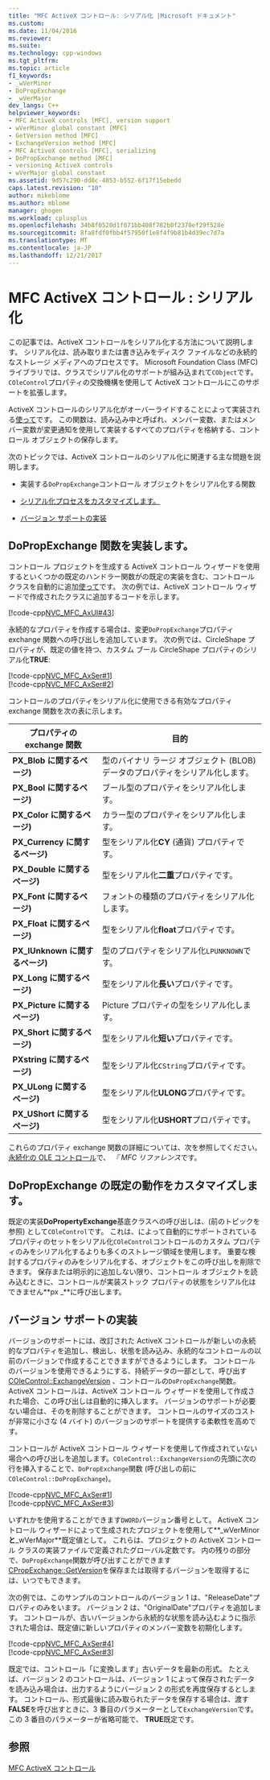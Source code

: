 ```yaml
---
title: "MFC ActiveX コントロール: シリアル化 |Microsoft ドキュメント"
ms.custom: 
ms.date: 11/04/2016
ms.reviewer: 
ms.suite: 
ms.technology: cpp-windows
ms.tgt_pltfrm: 
ms.topic: article
f1_keywords:
- _wVerMinor
- DoPropExchange
- _wVerMajor
dev_langs: C++
helpviewer_keywords:
- MFC ActiveX controls [MFC], version support
- wVerMinor global constant [MFC]
- GetVersion method [MFC]
- ExchangeVersion method [MFC]
- MFC ActiveX controls [MFC], serializing
- DoPropExchange method [MFC]
- versioning ActiveX controls
- wVerMajor global constant
ms.assetid: 9d57c290-dd8c-4853-b552-6f17f15ebedd
caps.latest.revision: "10"
author: mikeblome
ms.author: mblome
manager: ghogen
ms.workload: cplusplus
ms.openlocfilehash: 34b8f0520d1f071bb408f782b0f2370ef29f528e
ms.sourcegitcommit: 8fa8fdf0fbb4f57950f1e8f4f9b81b4d39ec7d7a
ms.translationtype: MT
ms.contentlocale: ja-JP
ms.lasthandoff: 12/21/2017
---
```

# <a name="mfc-activex-controls-serializing"></a>MFC ActiveX コントロール : シリアル化
この記事では、ActiveX コントロールをシリアル化する方法について説明します。 シリアル化は、読み取りまたは書き込みをディスク ファイルなどの永続的なストレージ メディアへのプロセスです。 Microsoft Foundation Class (MFC) ライブラリでは、クラスでシリアル化のサポートが組み込まれて`CObject`です。 `COleControl`プロパティの交換機構を使用して ActiveX コントロールにこのサポートを拡張します。  
  
 ActiveX コントロールのシリアル化がオーバーライドすることによって実装される[使って](../mfc/reference/colecontrol-class.md#dopropexchange)です。 この関数は、読み込み中と呼ばれ、メンバー変数、またはメンバー変数が変更通知を使用して実装するすべてのプロパティを格納する、コントロール オブジェクトの保存します。  
  
 次のトピックでは、ActiveX コントロールのシリアル化に関連する主な問題を説明します。  
  
-   実装する`DoPropExchange`コントロール オブジェクトをシリアル化する関数  
  
-   [シリアル化プロセスをカスタマイズします。](#_core_customizing_the_default_behavior_of_dopropexchange)  
  
-   [バージョン サポートの実装](#_core_implementing_version_support)  
  
##  <a name="_core_implementing_the_dopropexchange_function"></a>DoPropExchange 関数を実装します。  
 コントロール プロジェクトを生成する ActiveX コントロール ウィザードを使用するといくつかの既定のハンドラー関数がの既定の実装を含む、コントロール クラスを自動的に追加[使って](../mfc/reference/colecontrol-class.md#dopropexchange)です。 次の例では、ActiveX コントロール ウィザードで作成されたクラスに追加するコードを示します。  
  
 [!code-cpp[NVC_MFC_AxUI#43](../mfc/codesnippet/cpp/mfc-activex-controls-serializing_1.cpp)]  
  
 永続的なプロパティを作成する場合は、変更`DoPropExchange`プロパティ exchange 関数への呼び出しを追加しています。 次の例では、CircleShape プロパティが、既定の値を持つ、カスタム ブール CircleShape プロパティのシリアル化**TRUE**:  
  
 [!code-cpp[NVC_MFC_AxSer#1](../mfc/codesnippet/cpp/mfc-activex-controls-serializing_2.cpp)]  
[!code-cpp[NVC_MFC_AxSer#2](../mfc/codesnippet/cpp/mfc-activex-controls-serializing_3.cpp)]  
  
 コントロールのプロパティをシリアル化に使用できる有効なプロパティ exchange 関数を次の表に示します。  
  
|プロパティの exchange 関数|目的|  
|---------------------------------|-------------|  
|**PX_Blob に関するページ)**|型のバイナリ ラージ オブジェクト (BLOB) データのプロパティをシリアル化します。|  
|**PX_Bool に関するページ)**|ブール型のプロパティをシリアル化します。|  
|**PX_Color に関するページ)**|カラー型のプロパティをシリアル化します。|  
|**PX_Currency に関するページ)**|型をシリアル化**CY** (通貨) プロパティです。|  
|**PX_Double に関するページ)**|型をシリアル化**二重**プロパティです。|  
|**PX_Font に関するページ)**|フォントの種類のプロパティをシリアル化します。|  
|**PX_Float に関するページ)**|型をシリアル化**float**プロパティです。|  
|**PX_IUnknown に関するページ)**|型のプロパティをシリアル化`LPUNKNOWN`です。|  
|**PX_Long に関するページ)**|型をシリアル化**長い**プロパティです。|  
|**PX_Picture に関するページ)**|Picture プロパティの型をシリアル化します。|  
|**PX_Short に関するページ)**|型をシリアル化**短い**プロパティです。|  
|**PXstring に関するページ)**|型をシリアル化`CString`プロパティです。|  
|**PX_ULong に関するページ)**|型をシリアル化**ULONG**プロパティです。|  
|**PX_UShort に関するページ)**|型をシリアル化**USHORT**プロパティです。|  
  
 これらのプロパティ exchange 関数の詳細については、次を参照してください。[永続化の OLE コントロール](../mfc/reference/persistence-of-ole-controls.md)で、 *『 MFC リファレンス*です。  
  
##  <a name="_core_customizing_the_default_behavior_of_dopropexchange"></a>DoPropExchange の既定の動作をカスタマイズします。  
 既定の実装**DoPropertyExchange**基底クラスへの呼び出しは、(前のトピックを参照) として`COleControl`です。 これは、によって自動的にサポートされているプロパティのセットをシリアル化`COleControl`コントロールのカスタム プロパティのみをシリアル化するよりも多くのストレージ領域を使用します。 重要な検討するプロパティのみをシリアル化する、オブジェクトをこの呼び出しを削除できます。 保存または明示的に追加しない限り、コントロール オブジェクトを読み込むときに、コントロールが実装ストック プロパティの状態をシリアル化はできません**px _**に呼び出します。  
  
##  <a name="_core_implementing_version_support"></a>バージョン サポートの実装  
 バージョンのサポートには、改訂された ActiveX コントロールが新しいの永続的なプロパティを追加し、検出し、状態を読み込み、永続的なコントロールの以前のバージョンで作成することできますができるようにします。 コントロールのバージョンを使用できるようにする、持続データの一部として、呼び出す[COleControl::ExchangeVersion](../mfc/reference/colecontrol-class.md#exchangeversion) 、コントロールの`DoPropExchange`関数。 ActiveX コントロールは、ActiveX コントロール ウィザードを使用して作成された場合、この呼び出しは自動的に挿入します。 バージョンのサポートが必要ない場合は、そのを削除することができます。 コントロールのサイズのコストが非常に小さな (4 バイト) のバージョンのサポートを提供する柔軟性を高めです。  
  
 コントロールが ActiveX コントロール ウィザードを使用して作成されていない場合への呼び出しを追加します。`COleControl::ExchangeVersion`の先頭に次の行を挿入することで、`DoPropExchange`関数 (呼び出しの前に`COleControl::DoPropExchange`)。  
  
 [!code-cpp[NVC_MFC_AxSer#1](../mfc/codesnippet/cpp/mfc-activex-controls-serializing_2.cpp)]  
[!code-cpp[NVC_MFC_AxSer#3](../mfc/codesnippet/cpp/mfc-activex-controls-serializing_4.cpp)]  
  
 いずれかを使用することができます`DWORD`バージョン番号として。 ActiveX コントロール ウィザードによって生成されたプロジェクトを使用して**_wVerMinor**と**_wVerMajor**既定値として。 これらは、プロジェクトの ActiveX コントロール クラスの実装ファイルで定義されたグローバル定数です。 内の残りの部分で、`DoPropExchange`関数が呼び出すことができます[CPropExchange::GetVersion](../mfc/reference/cpropexchange-class.md#getversion)を保存または取得するバージョンを取得するには、いつでもできます。  
  
 次の例では、このサンプルのコントロールのバージョン 1 は、"ReleaseDate"プロパティのみをいます。 バージョン 2 は、"OriginalDate"プロパティを追加します。 コントロールが、古いバージョンから永続的な状態を読み込むように指示された場合は、既定値に新しいプロパティのメンバー変数を初期化します。  
  
 [!code-cpp[NVC_MFC_AxSer#4](../mfc/codesnippet/cpp/mfc-activex-controls-serializing_5.cpp)]  
[!code-cpp[NVC_MFC_AxSer#3](../mfc/codesnippet/cpp/mfc-activex-controls-serializing_4.cpp)]  
  
 既定では、コントロール「に変換します」古いデータを最新の形式。 たとえば、バージョン 2 のコントロールは、バージョン 1 によって保存されたデータを読み込み場合は、出力するようにバージョン 2 の形式を再度保存するとします。 コントロール、形式最後に読み取られたデータを保存する場合は、渡す**FALSE**を呼び出すときに、3 番目のパラメーターとして`ExchangeVersion`です。 この 3 番目のパラメーターが省略可能で、 **TRUE**既定です。  
  
## <a name="see-also"></a>参照  
 [MFC ActiveX コントロール](../mfc/mfc-activex-controls.md)

